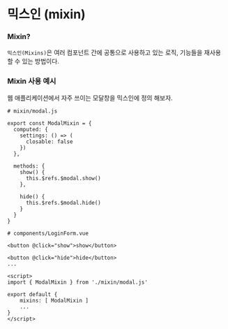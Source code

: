 # 믹스인 (mixin)

### Mixin?

`믹스인(Mixins)`은 여러 컴포넌트 간에 공통으로 사용하고 있는 로직, 기능들을 재사용 할 수 있는 방법이다. 

### Mixin 사용 예시 

웹 애플리케이션에서 자주 쓰이는 모달창을 믹스인에 정의 해보자. 

```
# mixin/modal.js

export const ModalMixin = {
  computed: {
    settings: () => (
      closable: false
    })
  },

  methods: {
    show() {
      this.$refs.$modal.show()
    },

    hide() {
      this.$refs.$modal.hide()
    }
  }
}

```

```
# components/LoginForm.vue

<button @click="show">show</button>

<button @click="hide">hide</button>
...

<script>
import { ModalMixin } from './mixin/modal.js'

export default {
    mixins: [ ModalMixin ]
    ... 
}
</script>
```
